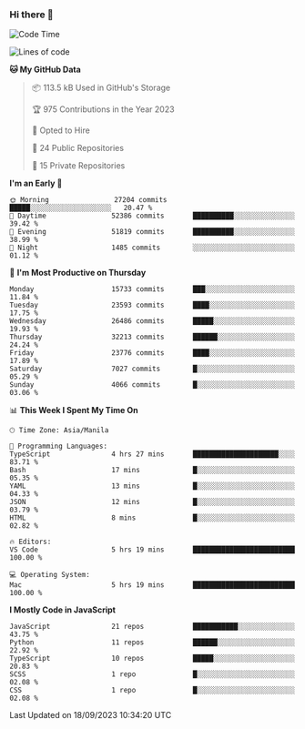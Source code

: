 ### Hi there 👋

<!--START_SECTION:waka-->
![Code Time](http://img.shields.io/badge/Code%20Time-372%20hrs%2022%20mins-blue)

![Lines of code](https://img.shields.io/badge/From%20Hello%20World%20I%27ve%20Written-58.0%20million%20lines%20of%20code-blue)

**🐱 My GitHub Data** 

> 📦 113.5 kB Used in GitHub's Storage 
 > 
> 🏆 975 Contributions in the Year 2023
 > 
> 💼 Opted to Hire
 > 
> 📜 24 Public Repositories 
 > 
> 🔑 15 Private Repositories 
 > 
**I'm an Early 🐤** 

```text
🌞 Morning                27204 commits       █████░░░░░░░░░░░░░░░░░░░░   20.47 % 
🌆 Daytime                52386 commits       ██████████░░░░░░░░░░░░░░░   39.42 % 
🌃 Evening                51819 commits       ██████████░░░░░░░░░░░░░░░   38.99 % 
🌙 Night                  1485 commits        ░░░░░░░░░░░░░░░░░░░░░░░░░   01.12 % 
```
📅 **I'm Most Productive on Thursday** 

```text
Monday                   15733 commits       ███░░░░░░░░░░░░░░░░░░░░░░   11.84 % 
Tuesday                  23593 commits       ████░░░░░░░░░░░░░░░░░░░░░   17.75 % 
Wednesday                26486 commits       █████░░░░░░░░░░░░░░░░░░░░   19.93 % 
Thursday                 32213 commits       ██████░░░░░░░░░░░░░░░░░░░   24.24 % 
Friday                   23776 commits       ████░░░░░░░░░░░░░░░░░░░░░   17.89 % 
Saturday                 7027 commits        █░░░░░░░░░░░░░░░░░░░░░░░░   05.29 % 
Sunday                   4066 commits        █░░░░░░░░░░░░░░░░░░░░░░░░   03.06 % 
```


📊 **This Week I Spent My Time On** 

```text
🕑︎ Time Zone: Asia/Manila

💬 Programming Languages: 
TypeScript               4 hrs 27 mins       █████████████████████░░░░   83.71 % 
Bash                     17 mins             █░░░░░░░░░░░░░░░░░░░░░░░░   05.35 % 
YAML                     13 mins             █░░░░░░░░░░░░░░░░░░░░░░░░   04.33 % 
JSON                     12 mins             █░░░░░░░░░░░░░░░░░░░░░░░░   03.79 % 
HTML                     8 mins              █░░░░░░░░░░░░░░░░░░░░░░░░   02.82 % 

🔥 Editors: 
VS Code                  5 hrs 19 mins       █████████████████████████   100.00 % 

💻 Operating System: 
Mac                      5 hrs 19 mins       █████████████████████████   100.00 % 
```

**I Mostly Code in JavaScript** 

```text
JavaScript               21 repos            ███████████░░░░░░░░░░░░░░   43.75 % 
Python                   11 repos            ██████░░░░░░░░░░░░░░░░░░░   22.92 % 
TypeScript               10 repos            █████░░░░░░░░░░░░░░░░░░░░   20.83 % 
SCSS                     1 repo              █░░░░░░░░░░░░░░░░░░░░░░░░   02.08 % 
CSS                      1 repo              █░░░░░░░░░░░░░░░░░░░░░░░░   02.08 % 
```




 Last Updated on 18/09/2023 10:34:20 UTC
<!--END_SECTION:waka-->
